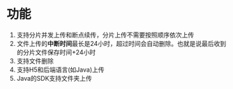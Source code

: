# 功能

1. 支持分片并发上传和断点续传，分片上传不需要按照顺序依次上传
1. 文件上传的**中断时间**最长是24小时，超过时间会自动删除。也就是说最后收到的分片文件保存时间+24小时
1. 支持文件删除
1. 支持H5和后端语言(如Java)上传
1. Java的SDK支持文件夹上传
